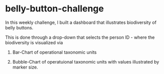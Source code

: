 # belly-button-challenge

In this weekly challenge, I built a dashboard that illustrates biodiversity of belly buttons. 

This is done through a drop-down that selects the person ID - where the biodiversity is visualized via 

1) Bar-Chart of operational taxonomic units

2) Bubble-Chart of operatuional taxonomic units with values illustrated by marker size. 

